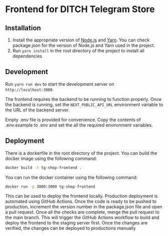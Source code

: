 # Frontend for DITCH Telegram Store

## Installation

1. Install the appropriate version of [Node.js](https://nodejs.org/en/download/) and [Yarn](https://yarnpkg.com/en/docs/install). You can check package.json for the version of Node.js and Yarn used in the project.
2. Run `yarn install` in the root directory of the project to install all dependencies

## Development

Run `yarn run dev` to start the development server on `http://localhost:3000`.

The frontend requires the backend to be running to function properly. Once the backend is running, set the `NEXT_PUBLIC_API_URL` environment variable to the URL of the backend server.

Empty .env file is provided for convenience. Copy the contents of .env.example to .env and set the all the required environment variables.

## Deployment

There is a dockerfile in the root directory of the project. You can build the docker image using the following command:

```bash
docker build -t tg-shop-frontend .
```

You can run the docker container using the following command:

```bash
docker run -p 3000:3000 tg-shop-frontend
```

This can be used to deploy the frontend locally. Production deployment is automated using GitHub Actions. Once the code is ready to be pushed to production, increment the version number in the package.json file and open a pull request. Once all the checks are complete, merge the pull request to the main branch. This will trigger the GitHub Actions workflow to build and deploy the frontend to the staging server first. Once the changes are verified, the changes can be deployed to productions manually 
